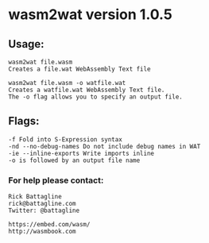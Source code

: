 # wasm2wat version 1.0.5

## Usage:
    wasm2wat file.wasm
    Creates a file.wat WebAssembly Text file
    
    wasm2wat file.wasm -o watfile.wat
    Creates a watfile.wat WebAssembly Text file.
    The -o flag allows you to specify an output file.

## Flags:
    -f Fold into S-Expression syntax
    -nd --no-debug-names Do not include debug names in WAT
    -ie --inline-exports Write imports inline
    -o is followed by an output file name

### For help please contact:
    Rick Battagline
    rick@battagline.com
    Twitter: @battagline
    
    https://embed.com/wasm/
    http://wasmbook.com
